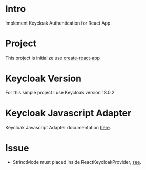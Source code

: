 # Intro

Implement Keycloak Authentication for React App.

# Project

This project is initialize use [create-react-app](https://reactjs.org/docs/create-a-new-react-app.html)

# Keycloak Version

For this simple project I use Keycloak version 18.0.2

# Keycloak Javascript Adapter

Keycloak Javascript Adapter documentation [here](https://www.keycloak.org/docs/latest/securing_apps/#_javascript_adapter).

# Issue

- StrinctMode must placed inside ReactKeycloakProvider, [see](https://github.com/react-keycloak/react-keycloak/issues/182).
